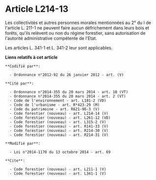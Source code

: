 # Article L214-13

Les collectivités et autres personnes morales mentionnées au 2° du I de l'article L. 211-1 ne peuvent faire aucun
défrichement dans leurs bois et forêts, qu'ils relèvent ou non du régime forestier, sans autorisation de l'autorité
administrative compétente de l'Etat.

Les articles L. 341-1 et L. 341-2 leur sont applicables.

**Liens relatifs à cet article**

	**Codifié par**:

	  - Ordonnance n°2012-92 du 26 janvier 2012 - art. (V)

	**Cité par**:

	  - Ordonnance n°2014-355 du 20 mars 2014 - art. 10 (VT)
	  - Ordonnance n°2014-355 du 20 mars 2014 - art. 2 (VT)
	  - Code de l'environnement - art. L181-2 (VD)
	  - Code de l'urbanisme - art. R*423-29 (M)
	  - Code du patrimoine - art. R621-96-3 (V)
	  - Code forestier (nouveau) - art. L214-14 (V)
	  - Code forestier (nouveau) - art. L261-12 (VD)
	  - Code forestier (nouveau) - art. L315-2 (V)
	  - Code forestier (nouveau) - art. R141-33 (V)
	  - Code forestier (nouveau) - art. R214-30 (V)
	  - Code forestier (nouveau) - art. R214-31 (V)

	**Modifié par**:

	  - Loi n°2014-1170 du 13 octobre 2014 - art. 69

	**Cite**:

	  - Code forestier (nouveau) - art. L211-1 (V)
	  - Code forestier (nouveau) - art. L341-1 (V)
